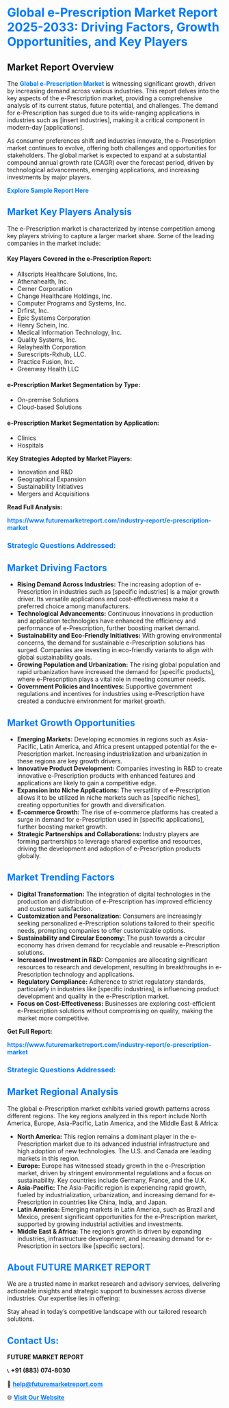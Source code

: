 <h1 style="color: #007BFF;">Global e-Prescription Market Report 2025-2033: Driving Factors, Growth Opportunities, and Key Players</h1>

<section id="overview">
<h2>Market Report Overview</h2>
<p>The <a href="https://www.futuremarketreport.com/industry-report/e-prescription-market" style="color: #007BFF; text-decoration: none;"><strong>Global e-Prescription Market</strong></a> is witnessing significant growth, driven by increasing demand across various industries. This report delves into the key aspects of the e-Prescription market, providing a comprehensive analysis of its current status, future potential, and challenges. The demand for e-Prescription has surged due to its wide-ranging applications in industries such as [insert industries], making it a critical component in modern-day [applications].</p>
<p>As consumer preferences shift and industries innovate, the e-Prescription market continues to evolve, offering both challenges and opportunities for stakeholders. The global market is expected to expand at a substantial compound annual growth rate (CAGR) over the forecast period, driven by technological advancements, emerging applications, and increasing investments by major players.</p>
</section>

<section id="overview">
<p><a href="https://www.futuremarketreport.com/request-sample/reportId=62914" style="color: #007BFF; text-decoration: none;"><strong>Explore Sample Report Here</strong></a></p>
</section>

<section id="key-players">
<h2 style="color: #007BFF;">Market Key Players Analysis</h2>
<p>The e-Prescription market is characterized by intense competition among key players striving to capture a larger market share. Some of the leading companies in the market include:</p>
<h4>Key Players Covered in the e-Prescription Report:</h4>
<ul><li>Allscripts Healthcare Solutions, Inc.</li><li>Athenahealth, Inc.</li><li>Cerner Corporation</li><li>Change Healthcare Holdings, Inc.</li><li>Computer Programs and Systems, Inc.</li><li>Drfirst, Inc.</li><li>Epic Systems Corporation</li><li>Henry Schein, Inc.</li><li>Medical Information Technology, Inc.</li><li>Quality Systems, Inc.</li><li>Relayhealth Corporation</li><li>Surescripts-Rxhub, LLC.</li><li>Practice Fusion, Inc.</li><li>Greenway Health LLC</li></ul>
<h4>e-Prescription Market Segmentation by Type:</h4>
<ul><li>On-premise Solutions</li><li>Cloud-based Solutions</li></ul>

<h4>e-Prescription Market Segmentation by Application:</h4>
<ul><li>Clinics</li><li>Hospitals</li></ul>
<p><strong>Key Strategies Adopted by Market Players:</strong></p>
<ul>
<li>Innovation and R&D</li>
<li>Geographical Expansion</li>
<li>Sustainability Initiatives</li>
<li>Mergers and Acquisitions</li>
</ul>
</section>

<section>
<p><strong>Read Full Analysis: </strong></p><a href="https://www.futuremarketreport.com/industry-report/e-prescription-market" style="color: #007BFF; text-decoration: none;"><strong>https://www.futuremarketreport.com/industry-report/e-prescription-market</strong></a>
<h3 style="color: #007BFF;">Strategic Questions Addressed:</h3>
</section>

<section id="driving-factors">
<h2 style="color: #007BFF;">Market Driving Factors</h2>
<ul>
<li><strong>Rising Demand Across Industries:</strong> The increasing adoption of e-Prescription in industries such as [specific industries] is a major growth driver. Its versatile applications and cost-effectiveness make it a preferred choice among manufacturers.</li>
<li><strong>Technological Advancements:</strong> Continuous innovations in production and application technologies have enhanced the efficiency and performance of e-Prescription, further boosting market demand.</li>
<li><strong>Sustainability and Eco-Friendly Initiatives:</strong> With growing environmental concerns, the demand for sustainable e-Prescription solutions has surged. Companies are investing in eco-friendly variants to align with global sustainability goals.</li>
<li><strong>Growing Population and Urbanization:</strong> The rising global population and rapid urbanization have increased the demand for [specific products], where e-Prescription plays a vital role in meeting consumer needs.</li>
<li><strong>Government Policies and Incentives:</strong> Supportive government regulations and incentives for industries using e-Prescription have created a conducive environment for market growth.</li>
</ul>
</section>

<section id="growth-opportunities">
<h2 style="color: #007BFF;">Market Growth Opportunities</h2>
<ul>
<li><strong>Emerging Markets:</strong> Developing economies in regions such as Asia-Pacific, Latin America, and Africa present untapped potential for the e-Prescription market. Increasing industrialization and urbanization in these regions are key growth drivers.</li>
<li><strong>Innovative Product Development:</strong> Companies investing in R&D to create innovative e-Prescription products with enhanced features and applications are likely to gain a competitive edge.</li>
<li><strong>Expansion into Niche Applications:</strong> The versatility of e-Prescription allows it to be utilized in niche markets such as [specific niches], creating opportunities for growth and diversification.</li>
<li><strong>E-commerce Growth:</strong> The rise of e-commerce platforms has created a surge in demand for e-Prescription used in [specific applications], further boosting market growth.</li>
<li><strong>Strategic Partnerships and Collaborations:</strong> Industry players are forming partnerships to leverage shared expertise and resources, driving the development and adoption of e-Prescription products globally.</li>
</ul>
</section>

<section id="trending-factors">
<h2 style="color: #007BFF;">Market Trending Factors</h2>
<ul>
<li><strong>Digital Transformation:</strong> The integration of digital technologies in the production and distribution of e-Prescription has improved efficiency and customer satisfaction.</li>
<li><strong>Customization and Personalization:</strong> Consumers are increasingly seeking personalized e-Prescription solutions tailored to their specific needs, prompting companies to offer customizable options.</li>
<li><strong>Sustainability and Circular Economy:</strong> The push towards a circular economy has driven demand for recyclable and reusable e-Prescription solutions.</li>
<li><strong>Increased Investment in R&D:</strong> Companies are allocating significant resources to research and development, resulting in breakthroughs in e-Prescription technology and applications.</li>
<li><strong>Regulatory Compliance:</strong> Adherence to strict regulatory standards, particularly in industries like [specific industries], is influencing product development and quality in the e-Prescription market.</li>
<li><strong>Focus on Cost-Effectiveness:</strong> Businesses are exploring cost-efficient e-Prescription solutions without compromising on quality, making the market more competitive.</li>
</ul>
</section>

<section>
<p><strong>Get Full Report: </strong></p><a href="https://www.futuremarketreport.com/industry-report/e-prescription-market" style="color: #007BFF; text-decoration: none;"><strong>https://www.futuremarketreport.com/industry-report/e-prescription-market</strong></a>
<h3 style="color: #007BFF;">Strategic Questions Addressed:</h3>
</section>


<section id="regional-analysis">
<h2 style="color: #007BFF;">Market Regional Analysis</h2>
<p>The global e-Prescription market exhibits varied growth patterns across different regions. The key regions analyzed in this report include North America, Europe, Asia-Pacific, Latin America, and the Middle East & Africa:</p>
<ul>
<li><strong>North America:</strong> This region remains a dominant player in the e-Prescription market due to its advanced industrial infrastructure and high adoption of new technologies. The U.S. and Canada are leading markets in this region.</li>
<li><strong>Europe:</strong> Europe has witnessed steady growth in the e-Prescription market, driven by stringent environmental regulations and a focus on sustainability. Key countries include Germany, France, and the U.K.</li>
<li><strong>Asia-Pacific:</strong> The Asia-Pacific region is experiencing rapid growth, fueled by industrialization, urbanization, and increasing demand for e-Prescription in countries like China, India, and Japan.</li>
<li><strong>Latin America:</strong> Emerging markets in Latin America, such as Brazil and Mexico, present significant opportunities for the e-Prescription market, supported by growing industrial activities and investments.</li>
<li><strong>Middle East & Africa:</strong> The region’s growth is driven by expanding industries, infrastructure development, and increasing demand for e-Prescription in sectors like [specific sectors].</li>
</ul>
</section>

<footer>
<h2 style="color: #007BFF;">About FUTURE MARKET REPORT</h2>
<p>We are a trusted name in market research and advisory services, delivering actionable insights and strategic support to businesses across diverse industries. Our expertise lies in offering:</p>

<p>Stay ahead in today’s competitive landscape with our tailored research solutions.</p>

<h2 style="color: #007BFF;">Contact Us:</h2>
<p><strong>FUTURE MARKET REPORT</strong></p>
<p>📞 <strong>+91 (883) 074-8030</strong></p>
<p>📧 <strong><a href="mailto:help@futuremarketreport.com" style="color: #007BFF;">help@futuremarketreport.com</a></strong></p>
<p>🌐 <strong><a href="https://www.futuremarketreport.com/" style="color: #007BFF;">Visit Our Website</a></strong></p>
</footer>